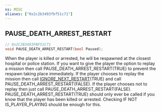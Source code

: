 ```yaml
---
ns: MISC
aliases: ["0x2c2b3493fbf51c71"]
---
```

## PAUSE_DEATH_ARREST_RESTART

```c
// 0x2C2B3493FBF51C71
void PAUSE_DEATH_ARREST_RESTART(bool Paused);
```

When the player is killed or arrested, he will be respawned at the closest hospital or police station. If you want to give the player the option to replay a mission then call PAUSE_DEATH_ARREST_RESTART(TRUE) to prevent the respawn taking place immediately. If the player chooses to replay the mission then call [IGNORE_NEXT_RESTART](#_0x21FFB63D8C615361)(TRUE) and call PAUSE_DEATH_ARREST_RESTART(FALSE). If the player chooses not to replay then just call PAUSE_DEATH_ARREST_RESTART(FALSE). PAUSE_DEATH_ARREST_RESTART(TRUE) should only ever be called if you know that the player has been killed or arrested. Checking IF NOT IS_PLAYER_PLAYING should be enough for this.

